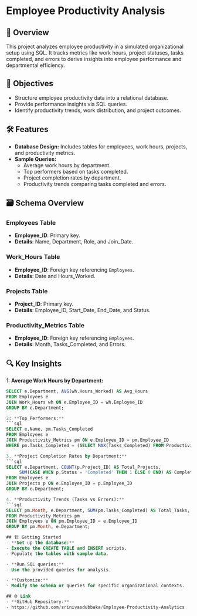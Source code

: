 # Employee Productivity Analysis

## 📌 Overview
This project analyzes employee productivity in a simulated organizational setup using SQL. It tracks metrics like work hours, project statuses, tasks completed, and errors to derive insights into employee performance and departmental efficiency.

## 🌟 Objectives
- Structure employee productivity data into a relational database.
- Provide performance insights via SQL queries.
- Identify productivity trends, work distribution, and project outcomes.

## 🛠️ Features
- **Database Design:** Includes tables for employees, work hours, projects, and productivity metrics.
- **Sample Queries:**
  - Average work hours by department.
  - Top performers based on tasks completed.
  - Project completion rates by department.
  - Productivity trends comparing tasks completed and errors.

## 🗃️ Schema Overview
### Employees Table
- **Employee_ID**: Primary key.
- **Details**: Name, Department, Role, and Join_Date.

### Work_Hours Table
- **Employee_ID**: Foreign key referencing `Employees`.
- **Details**: Date and Hours_Worked.

### Projects Table
- **Project_ID**: Primary key.
- **Details**: Employee_ID, Start_Date, End_Date, and Status.

### Productivity_Metrics Table
- **Employee_ID**: Foreign key referencing `Employees`.
- **Details**: Month, Tasks_Completed, and Errors.

## 🔍 Key Insights
1: **Average Work Hours by Department:**
  ```sql
  SELECT e.Department, AVG(wh.Hours_Worked) AS Avg_Hours
  FROM Employees e
  JOIN Work_Hours wh ON e.Employee_ID = wh.Employee_ID
  GROUP BY e.Department;

2: **Top_Performers:**
  ```sql
  SELECT e.Name, pm.Tasks_Completed
  FROM Employees e
  JOIN Productivity_Metrics pm ON e.Employee_ID = pm.Employee_ID
  WHERE pm.Tasks_Completed = (SELECT MAX(Tasks_Completed) FROM Productivity_Metrics);

3. **Project Completion Rates by Department:**
```sql
SELECT e.Department, COUNT(p.Project_ID) AS Total_Projects,
       SUM(CASE WHEN p.Status = 'Completed' THEN 1 ELSE 0 END) AS Completed_Projects
FROM Employees e
JOIN Projects p ON e.Employee_ID = p.Employee_ID
GROUP BY e.Department;

4. **Productivity Trends (Tasks vs Errors):**
```sql
SELECT pm.Month, e.Department, SUM(pm.Tasks_Completed) AS Total_Tasks, SUM(pm.Errors) AS Total_Errors
FROM Productivity_Metrics pm
JOIN Employees e ON pm.Employee_ID = e.Employee_ID
GROUP BY pm.Month, e.Department;

## 🏗️ Getting Started
- **Set up the database:**
  - Execute the CREATE TABLE and INSERT scripts.
  - Populate the tables with sample data.

- **Run SQL queries:**
  - Use the provided queries for analysis.

- **Customize:**
  - Modify the schema or queries for specific organizational contexts.

## 🌐 Link
- **GitHub Repository:**
  - https://github.com/srinivasdubbaka/Employee-Productivity-Analytics
